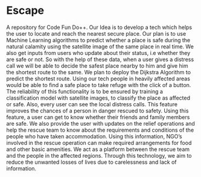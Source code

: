 # Escape
A repository for Code Fun Do++.
Our Idea is to develop a tech which helps the user to locate and reach the nearest secure place. Our plan is to use Machine Learning algorithms to predict whether a place is safe during the natural calamity using the satellite image of the same place in real time. We also get inputs from users who update about their status, i.e whether they are safe or not. So with the help of these data, when a user gives a distress call we will be able to decide the safest place nearby to him and give him the shortest route to the same. We plan to deploy the Dijkstra Algorithm to predict the shortest route.
Using our tech people in heavily affected areas would be able to find a safe place to take refuge with the click of a button. The reliability of this functionality is to be ensured by
training a classification model with satellite images, to classify the place as affected or safe.
Also, every user can see the local distress calls. This feature improves the chances of a person in danger rescued to safety. Using this feature, a user can get to know whether their friends and family members are safe.
We also provide the user with updates on the relief operations and help the rescue team to know about the requirements and conditions of the people who have taken accommodation. Using this information, NGO’s involved in the rescue operation can make required arrangements for food and other basic amenities.
We act as a platform between the rescue team and the people in the affected regions.
Through this technology, we aim to reduce the unwanted losses of lives due to carelessness and lack of information.
